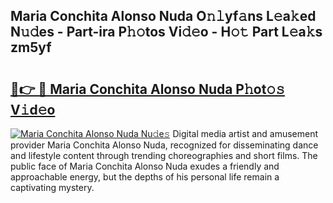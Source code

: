 ## Maria Conchita Alonso Nuda O𝚗𝚕yf𝚊ns L𝚎a𝚔ed N𝚞𝚍es - Part-ira P𝚑𝚘tos Vi𝚍𝚎o - H𝚘𝚝 Part L𝚎a𝚔s zm5yf

# <h2><a href="http://kf8ade.oniu.top/?m=Maria+Conchita+Alonso+Nuda">🔗👉 🔴 Maria Conchita Alonso Nuda P𝚑ot𝚘𝚜 V𝚒d𝚎o</a></h2>

[![Maria Conchita Alonso Nuda Nu𝚍e𝚜](https://i.imgur.com/0qMVB7G.gif)](http://kf8ade.oniu.top/?m=Maria+Conchita+Alonso+Nuda)
Digital media artist and amusement provider Maria Conchita Alonso Nuda, recognized for disseminating dance and lifestyle content through trending choreographies and short films. The public face of Maria Conchita Alonso Nuda exudes a friendly and approachable energy, but the depths of his personal life remain a captivating mystery.  
